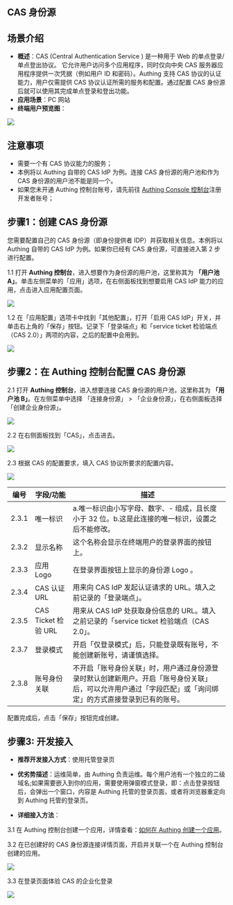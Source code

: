 ## CAS 身份源

<LastUpdated/>

## 场景介绍

- **概述**：CAS (Central Authentication Service ) 是一种用于 Web 的单点登录/单点登出协议。 它允许用户访问多个应用程序，同时仅向中央 CAS 服务器应用程序提供一次凭据（例如用户 ID 和密码）。Authing 支持 CAS 协议的认证能力，用户仅需提供 CAS 协议认证所需的服务和配置。通过配置 CAS 身份源后就可以使用其完成单点登录和登出功能。
- **应用场景**：PC 网站
- **终端用户预览图**：

![](./images/05loginpage.png)

## 注意事项

- 需要一个有 CAS 协议能力的服务；
- 本例将以 Authing 自带的 CAS IdP 为例。连接 CAS 身份源的用户池和作为 CAS 身份源的用户池不能是同一个。
- 如果您未开通 Authing 控制台账号，请先前往 [Authing Console 控制台](https://authing.cn/)注册开发者账号；

## 步骤1：创建 CAS 身份源

您需要配置自己的 CAS 身份源（即身份提供者 IDP）并获取相关信息。本例将以 Authing 自带的 CAS IdP 为例。如果你已经有 CAS 身份源，可直接进入第 2 步进行配置。

1.1  打开 **Authing 控制台**，进入想要作为身份源的用户池，这里称其为 **「用户池 A」**。单击左侧菜单的「应用」选项，在右侧面板找到想要启用 CAS IdP 能力的应用，点击进入应用配置页面。

![](./images/06casapp.png)

1.2 在「应用配置」选项卡中找到「其他配置」，打开「启用 CAS IdP」开关，并单击右上角的「保存」按钮。记录下「登录端点」和「service ticket 检验端点（CAS 2.0）」两项的内容，之后的配置中会用到。

![](./images/07opencas.png)

## 步骤2：在 Authing 控制台配置 CAS 身份源

2.1 打开 **Authing 控制台**，进入想要连接 CAS 身份源的用户池，这里称其为 **「用户池 B」**。在左侧菜单中选择 「连接身份源」 > 「企业身份源」，在右侧面板选择「创建企业身份源」。

![](./images/01opensource.png)

2.2 在右侧面板找到「CAS」，点击进去。

![](./images/02choicecas.png)

2.3 根据 CAS 的配置要求，填入 CAS 协议所要求的配置内容。



![](./images/03inputcas.png)

| 编号  | 字段/功能           | 描述                                                         |
| ----- | ------------------- | ------------------------------------------------------------ |
| 2.3.1 | 唯一标识            | a.唯一标识由小写字母、数字、- 组成，且长度小于 32 位。b.这是此连接的唯一标识，设置之后不能修改。 |
| 2.3.2 | 显示名称            | 这个名称会显示在终端用户的登录界面的按钮上。                 |
| 2.3.3 | 应用 Logo           | 在登录界面按钮上显示的身份源 Logo 。                         |
| 2.3.4 | CAS 认证 URL        | 用来向 CAS IdP 发起认证请求的 URL。填入之前记录的「登录端点」。 |
| 2.3.5 | CAS Ticket 检验 URL | 用来从 CAS IdP 处获取身份信息的 URL。填入之前记录的「service ticket 检验端点（CAS 2.0」。 |
| 2.3.7 | 登录模式            | 开启「仅登录模式」后，只能登录既有账号，不能创建新账号，请谨慎选择。 |
| 2.3.8 | 账号身份关联        | 不开启「账号身份关联」时，用户通过身份源登录时默认创建新用户。开启「账号身份关联」后，可以允许用户通过「字段匹配」或「询问绑定」的方式直接登录到已有的账号。 |

配置完成后，点击「保存」按钮完成创建。

## 步骤3: 开发接入

- **推荐开发接入方式**：使用托管登录页

- **优劣势描述**：运维简单，由 Authing 负责运维。每个用户池有一个独立的二级域名;如果需要嵌入到你的应用，需要使用弹窗模式登录，即：点击登录按钮后，会弹出一个窗口，内容是 Authing 托管的登录页面，或者将浏览器重定向到 Authing 托管的登录页。

- **详细接入方法**：

3.1 在 Authing 控制台创建一个应用，详情查看：[如何在 Authing 创建一个应用](/guides/app-new/create-app/create-app.md)。

3.2 在已创建好的 CAS 身份源连接详情页面，开启并关联一个在 Authing 控制台创建的应用。

![](./images/04opencasapp.png)

3.3 在登录页面体验 CAS 的企业化登录

![](./images/05loginpage.png)

